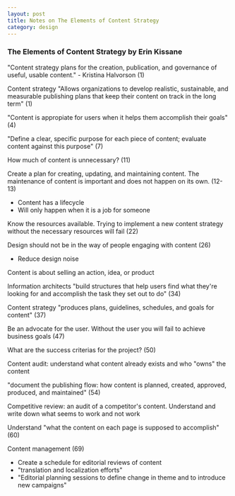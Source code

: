 ```yaml
---
layout: post
title: Notes on The Elements of Content Strategy 
category: design
---
```

### The Elements of Content Strategy by Erin Kissane

"Content strategy plans for the creation, publication, and governance of useful, usable content." - Kristina Halvorson (1)

Content strategy "Allows organizations to develop realistic, sustainable, and measurable publishing plans that keep their content on track in the long term" (1)

"Content is appropiate for users when it helps them accomplish their goals" (4)

"Define a clear, specific purpose for each piece of content; evaluate content against this purpose" (7)

How much of content is unnecessary? (11)

Create a plan for creating, updating, and maintaining content. The maintenance of content is important and does not happen on its own. (12-13)
   * Content has a lifecycle
   * Will only happen when it is a job for someone

Know the resources available. Trying to implement a new content strategy without the necessary resources will fail (22)

Design should not be in the way of people engaging with content (26)
   * Reduce design noise

Content is about selling an action, idea, or product

Information architects "build structures that help users find what they're looking for and accomplish the task they set out to do" (34)

Content strategy "produces plans, guidelines, schedules, and goals for content" (37)

Be an advocate for the user. Without the user you will fail to achieve business goals (47)

What are the success criterias for the project? (50)

Content audit: understand what content already exists and who "owns" the content

"document the publishing flow: how content is planned, created, approved, produced, and maintained" (54)

Competitive review: an audit of a competitor's content. Understand and write down what seems to work and not work

Understand "what the content on each page is supposed to accomplish" (60)

Content management (69)
   * Create a schedule for editorial reviews of content
   * "translation and localization efforts"
   * "Editorial planning sessions to define change in theme and to introduce new campaigns"

